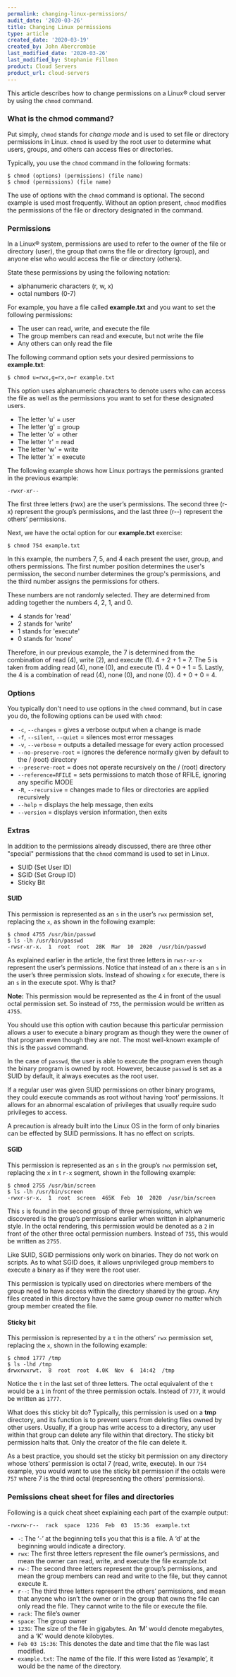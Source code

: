 ```yaml
---
permalink: changing-linux-permissions/
audit_date: '2020-03-26'
title: Changing Linux permissions
type: article
created_date: '2020-03-19'
created_by: John Abercrombie
last_modified_date: '2020-03-26'
last_modified_by: Stephanie Fillmon
product: Cloud Servers
product_url: cloud-servers
---
```


This article describes how to change permissions on a Linux&reg; cloud server by using the `chmod` command.

### What is the chmod command?

Put simply, `chmod` stands for *change mode* and is used to set file or directory permissions in Linux. `chmod` is used by the root user to determine what users, groups, and others can access files or directories.

Typically, you use the `chmod` command in the following formats:

    $ chmod (options) (permissions) (file name)
    $ chmod (permissions) (file name)

The use of options with the `chmod` command is optional. The second example is used most frequently. Without an option present, `chmod` modifies the permissions of the file or directory designated in the command.

### Permissions

In a Linux&reg; system, permissions are used to refer to the owner of the file or directory (user), the group that owns the file or directory (group), and anyone else who would access the file or directory (others).

State these permissions by using the following notation:

  - alphanumeric characters (r, w, x)
  - octal numbers (0-7)

For example, you have a file called **example.txt** and you want to set the following permissions:

  - The user can read, write, and execute the file
  - The group members can read and execute, but not write the file
  - Any others can only read the file

The following command option sets your desired permissions to **example.txt**:

    $ chmod u=rwx,g=rx,o=r example.txt

This option uses alphanumeric characters to denote users who can access the file as well as the permissions you want to set for these designated users.

  - The letter 'u' = user
  - The letter 'g' = group
  - The letter 'o' = other
  - The letter 'r' = read
  - The letter 'w' = write
  - The letter 'x' = execute

The following example shows how Linux portrays the permissions granted in the previous example:

    -rwxr-xr--

The first three letters (rwx) are the user’s permissions. The second three (r-x) represent the group’s permissions, and the last three (r--) represent the others’ permissions.

Next, we have the octal option for our **example.txt** exercise:

    $ chmod 754 example.txt

In this example, the numbers 7, 5, and 4 each present the user, group, and others permissions. The first number position determines the user's permission, the second number determines the group's permissions, and the third number assigns the permissions for others.

These numbers are not randomly selected. They are determined from adding together the numbers 4, 2, 1, and 0.

  - 4 stands for 'read'
  - 2 stands for 'write'
  - 1 stands for 'execute'
  - 0 stands for 'none'

Therefore, in our previous example, the 7 is determined from the combination of read (4), write (2), and execute (1). 4 + 2 + 1 = 7. The 5 is taken from adding read (4), none (0), and execute (1). 4 + 0 + 1 = 5. Lastly, the 4 is a combination of read (4), none (0), and none (0). 4 + 0 + 0 = 4.

### Options

You typically don't need to use options in the `chmod` command, but in case you do, the following
options can be used with `chmod`:

- `-c`, `--changes` = gives a verbose output when a change is made
- `-f`, `--silent`, `--quiet` = silences most error messages
- `-v`, `--verbose` = outputs a detailed message for every action processed
- `--no-preserve-root` = ignores the deference normally given by default to the / (root) directory
- `--preserve-root` = does not operate recursively on the / (root) directory
- `--reference=RFILE` = sets permissions to match those of RFILE, ignoring any specific MODE
- `-R`, `--recursive` = changes made to files or directories are applied recursively
- `--help` = displays the help message, then exits
- `--version` = displays version information, then exits


### Extras

In addition to the permissions already discussed, there are three other "special" permissions that the `chmod` command is used to set in Linux.

  - SUID (Set User ID)
  - SGID (Set Group ID)
  - Sticky Bit

#### SUID

This permission is represented as an `s` in the user’s `rwx` permission set, replacing the `x`, as shown in the following example:

    $ chmod 4755 /usr/bin/passwd
    $ ls -lh /usr/bin/passwd
    -rwsr-xr-x.  1  root  root  28K  Mar  10  2020  /usr/bin/passwd

As explained earlier in the article, the first three letters in `rwsr-xr-x` represent the user’s permissions. Notice that instead of an `x` there is an `s` in the user’s three permission slots. Instead of showing `x` for execute, there is an `s` in the execute spot. Why is that?

**Note:** This permission would be represented as the 4 in front of the usual octal permission set. So instead of `755`, the permission would be written as `4755`.

You should use this option with caution because this particular permission allows a user to execute a binary program as though they were the owner of that program even though they are not. The most well-known example of this is the `passwd` command.

In the case of `passwd`, the user is able to execute the program even though the binary program is owned by root. However, because `passwd` is set as a SUID by default, it always executes as the root user.

If a regular user was given SUID permissions on other binary programs, they could execute commands as root without having ‘root’ permissions. It allows for an abnormal escalation of privileges that usually require sudo privileges to access.

A precaution is already built into the Linux OS in the form of only binaries can be effected by SUID permissions. It has no effect on scripts.

#### SGID

This permission is represented as an `s` in the group’s `rwx` permission set, replacing the `x` in t `r-x` segment, shown in the following example:

    $ chmod 2755 /usr/bin/screen
    $ ls -lh /usr/bin/screen
    -rwxr-sr-x.  1  root  screen  465K  Feb  10  2020  /usr/bin/screen

This `s` is found in the second group of three permissions, which we discovered is the group’s permissions earlier when written in alphanumeric style. In the octal rendering, this permission would be denoted as a `2` in front of the other three octal permission numbers. Instead of `755`, this would be written as `2755`.

Like SUID, SGID permissions only work on binaries. They do not work on scripts. As to what SGID does, it allows unprivileged group members to execute a binary as if they were the root user.

This permission is typically used on directories where members of the group need to have access within the directory shared by the group. Any files created in this directory have the same group owner no matter which group member created the file.

#### Sticky bit

This permission is represented by a `t` in the others’ `rwx` permission set, replacing the `x`, shown in the following example:

    $ chmod 1777 /tmp
    $ ls -lhd /tmp
    drwxrwxrwt.  8  root  root  4.0K  Nov  6  14:42  /tmp

Notice the `t` in the last set of three letters. The octal equivalent of the `t` would be a `1` in front of the three permission octals. Instead of `777`, it would be written as `1777`.

What does this sticky bit do? Typically, this permission is used on a **tmp** directory, and its function is to prevent users from deleting files owned by other users. Usually, if a group has write access to a directory, any user within that group can delete any file within that directory. The sticky bit permission halts that. Only the creator of the file can delete it.

As a best practice, you should set the sticky bit permission on any directory whose ‘others’ permission is octal 7 (read, write, execute). In our `754` example, you would want to use the sticky bit permission if the octals were `757` where 7 is the third octal (representing the others’ permissions).

### Pemissions cheat sheet for files and directories

Following is a quick cheat sheet explaining each part of the example output:

    -rwxrw-r--  rack  space  123G  Feb  03  15:36  example.txt

- `-`: The ‘-’ at the beginning tells you that this is a file. A ‘d’ at the beginning would indicate a directory.
- `rwx`: The first three letters represent the file owner’s permissions, and mean the owner can read, write, and execute the file example.txt
- `rw-`: The second three letters represent the group’s permissions, and mean the group members can read and write to the file, but they cannot execute it.
- `r--`: The third three letters represent the others’ permissions, and mean that anyone who isn’t the owner or in the group that owns the file can only read the file. They cannot write to the file or execute the file.
- `rack`: The file’s owner
- `space`: The group owner
- `123G`: The size of the file in gigabytes. An ‘M’ would denote megabytes, and a ‘K’ would denote kilobytes.
- `Feb 03 15:36`: This denotes the date and time that the file was last modified.
- `example.txt`: The name of the file. If this were listed as ‘/example’, it would be the name of the directory.

